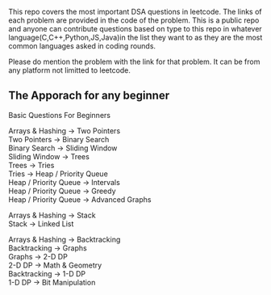 This repo covers the most important DSA questions in leetcode.
The links of each problem are provided in the code of the problem.
This is a public repo and anyone can contribute questions based on type to this repo in whatever language(C,C++,Python,JS,Java)in the list they want to as they are the most common languages asked in coding rounds.

Please do mention the problem with the link for that problem. It can be from any platform not limitted to leetcode.

 ## The Apporach for any beginner

Basic Questions For Beginners

Arrays & Hashing → Two Pointers  
Two Pointers → Binary Search  
Binary Search → Sliding Window  
Sliding Window → Trees  
Trees → Tries  
Tries → Heap / Priority Queue  
Heap / Priority Queue → Intervals  
Heap / Priority Queue → Greedy  
Heap / Priority Queue → Advanced Graphs  

Arrays & Hashing → Stack  
Stack → Linked List  

Arrays & Hashing → Backtracking  
Backtracking → Graphs  
Graphs → 2-D DP  
2-D DP → Math & Geometry  
Backtracking → 1-D DP  
1-D DP → Bit Manipulation  
